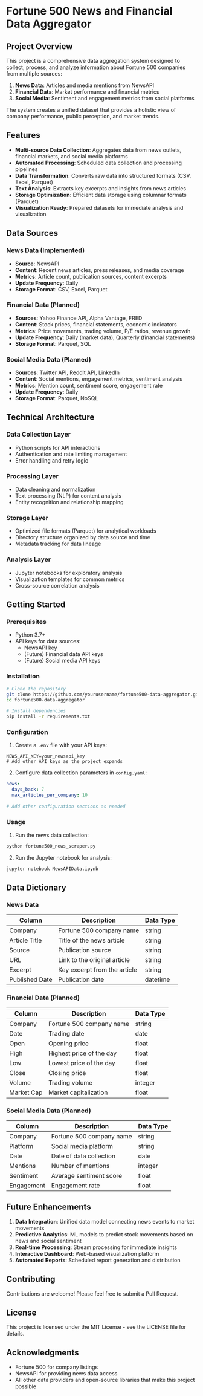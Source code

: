 # Fortune 500 News and Financial Data Aggregator

## Project Overview

This project is a comprehensive data aggregation system designed to collect, process, and analyze information about Fortune 500 companies from multiple sources:

1. **News Data**: Articles and media mentions from NewsAPI
2. **Financial Data**: Market performance and financial metrics
3. **Social Media**: Sentiment and engagement metrics from social platforms

The system creates a unified dataset that provides a holistic view of company performance, public perception, and market trends.

## Features

- **Multi-source Data Collection**: Aggregates data from news outlets, financial markets, and social media platforms
- **Automated Processing**: Scheduled data collection and processing pipelines
- **Data Transformation**: Converts raw data into structured formats (CSV, Excel, Parquet)
- **Text Analysis**: Extracts key excerpts and insights from news articles
- **Storage Optimization**: Efficient data storage using columnar formats (Parquet)
- **Visualization Ready**: Prepared datasets for immediate analysis and visualization

## Data Sources

### News Data (Implemented)
- **Source**: NewsAPI
- **Content**: Recent news articles, press releases, and media coverage
- **Metrics**: Article count, publication sources, content excerpts
- **Update Frequency**: Daily
- **Storage Format**: CSV, Excel, Parquet

### Financial Data (Planned)
- **Sources**: Yahoo Finance API, Alpha Vantage, FRED
- **Content**: Stock prices, financial statements, economic indicators
- **Metrics**: Price movements, trading volume, P/E ratios, revenue growth
- **Update Frequency**: Daily (market data), Quarterly (financial statements)
- **Storage Format**: Parquet, SQL

### Social Media Data (Planned)
- **Sources**: Twitter API, Reddit API, LinkedIn
- **Content**: Social mentions, engagement metrics, sentiment analysis
- **Metrics**: Mention count, sentiment score, engagement rate
- **Update Frequency**: Daily
- **Storage Format**: Parquet, NoSQL

## Technical Architecture

### Data Collection Layer
- Python scripts for API interactions
- Authentication and rate limiting management
- Error handling and retry logic

### Processing Layer
- Data cleaning and normalization
- Text processing (NLP) for content analysis
- Entity recognition and relationship mapping

### Storage Layer
- Optimized file formats (Parquet) for analytical workloads
- Directory structure organized by data source and time
- Metadata tracking for data lineage

### Analysis Layer
- Jupyter notebooks for exploratory analysis
- Visualization templates for common metrics
- Cross-source correlation analysis

## Getting Started

### Prerequisites
- Python 3.7+
- API keys for data sources:
  - NewsAPI key
  - (Future) Financial data API keys
  - (Future) Social media API keys

### Installation
```bash
# Clone the repository
git clone https://github.com/yourusername/fortune500-data-aggregator.git
cd fortune500-data-aggregator

# Install dependencies
pip install -r requirements.txt
```

### Configuration
1. Create a `.env` file with your API keys:
```
NEWS_API_KEY=your_newsapi_key
# Add other API keys as the project expands
```

2. Configure data collection parameters in `config.yaml`:
```yaml
news:
  days_back: 7
  max_articles_per_company: 10
  
# Add other configuration sections as needed
```

### Usage
1. Run the news data collection:
```bash
python fortune500_news_scraper.py
```

2. Run the Jupyter notebook for analysis:
```bash
jupyter notebook NewsAPIData.ipynb
```

## Data Dictionary

### News Data
| Column | Description | Data Type |
|--------|-------------|-----------|
| Company | Fortune 500 company name | string |
| Article Title | Title of the news article | string |
| Source | Publication source | string |
| URL | Link to the original article | string |
| Excerpt | Key excerpt from the article | string |
| Published Date | Publication date | datetime |

### Financial Data (Planned)
| Column | Description | Data Type |
|--------|-------------|-----------|
| Company | Fortune 500 company name | string |
| Date | Trading date | date |
| Open | Opening price | float |
| High | Highest price of the day | float |
| Low | Lowest price of the day | float |
| Close | Closing price | float |
| Volume | Trading volume | integer |
| Market Cap | Market capitalization | float |

### Social Media Data (Planned)
| Column | Description | Data Type |
|--------|-------------|-----------|
| Company | Fortune 500 company name | string |
| Platform | Social media platform | string |
| Date | Date of data collection | date |
| Mentions | Number of mentions | integer |
| Sentiment | Average sentiment score | float |
| Engagement | Engagement rate | float |

## Future Enhancements

1. **Data Integration**: Unified data model connecting news events to market movements
2. **Predictive Analytics**: ML models to predict stock movements based on news and social sentiment
3. **Real-time Processing**: Stream processing for immediate insights
4. **Interactive Dashboard**: Web-based visualization platform
5. **Automated Reports**: Scheduled report generation and distribution

## Contributing

Contributions are welcome! Please feel free to submit a Pull Request.

## License

This project is licensed under the MIT License - see the LICENSE file for details.

## Acknowledgments

- Fortune 500 for company listings
- NewsAPI for providing news data access
- All other data providers and open-source libraries that make this project possible